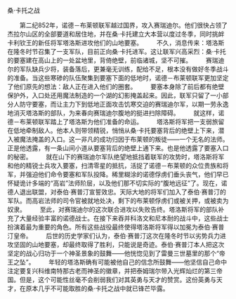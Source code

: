 桑·卡托之战

　　第二纪852年，诺德－布莱顿联军越过国界，攻入赛瑞迪尔。他们很快占领了杰拉尔山区的全部要道和居住地，并在桑·卡托建立大本营以度过冬季，同时挑衅卡利钦王的新任将军塔洛斯进攻他们的山地要塞。
　　不久，消息传来：塔洛斯在隆冬时节召集了一支军队，目前正向桑·卡托进军。这让联军兴高采烈：桑·卡托的要塞建在高山上的一处盆地里，背倚绝壁，前临诸城，坚不可摧。
　　赛瑞迪尔的军队缺兵少将，装备落后，更兼毫无训练，配给不足，根本没有做好冬季战斗的准备。当这些寒碜的队伍聚集到要塞下面的低地时，诺德－布莱顿联军更加坚定了他们原先的想法：敌人正在进入他们的圈套。
　　要塞本身除了前后都有绝壁保护外，入口处还用魔法制造的一个湖的幻影掩盖起来。因此，联军只留了一小部分人防守要塞，而让主力下到低地正面攻击饥寒交迫的赛瑞迪尔军，以期一劳永逸地消灭塔洛斯的部队，为来春向赛瑞迪尔腹地的挺进扫除障碍。
　　就这样，诺德－布莱顿联军踏上了塔洛斯为他们准备的命运。
　　塔洛斯将军把一支弱旅留在低地牵制敌人。他本人则带领精锐，悄悄从桑·卡托要塞背后的绝壁上下来，潜入被魔法掩盖的入口。这一非凡的成功归因于布莱顿的叛徒——一个无名的法师。正是他透露，有一条山间小道从要塞背后的绝壁上通下来。也是他透露了要塞入口的秘密。
　　就在山下的赛瑞迪尔军队绝望地抵挡着联军的攻势时，塔洛斯将军和他的精锐士兵攻入要塞，扫清零星的抵抗，活捉了诺德－布莱顿的众位贵族和将军，并强迫他们命令要塞和军队投降。稀里糊涂的诺德俘虏们垂头丧气，他们早已怀疑诡计多端的“高岩”法师阶层，以及他们那不切实际的“腹地远征”了。现在，诺德人退出联盟，对泰伯·赛普汀宣誓效忠。天际大地的将军们加入了泰伯·赛普汀的军队。而高岩法师的司令官被就地处决，剩下的布莱顿俘虏们或被关押，或被卖为奴隶。
　　至此，对赛瑞迪尔的这次联合进攻以失败告终。塔洛斯将军的部队补充了大量经验丰富的诺德战士。在接下来吞并科洛文和尼本耐的战斗中，这些战士扮演着最为重要的角色。所有这些战役最终使得塔洛斯将军得以加冕为泰伯·赛普汀皇帝。
　　后世的历史学家们认为，泰伯·赛普汀这次在隆冬时节以劣势兵力进攻坚固的山地要塞，却最终取得了胜利，只能说是奇迹。泰伯·赛普汀本人把这次坚定的战心归功于一个神圣景象的鼓舞——他恍惚见到了雷曼三世墓里的那个“帝王之坠”。
　　年轻的塔洛斯确有可能被他自己的信念所鼓舞——他坚信自己命中注定要复兴科维南特那古老而神圣的徽章，并把泰姆瑞尔带入光辉灿烂的第三帝国。但是，这个可能性丝毫不会削弱我们对其英勇与天才的赞赏。这份英勇与天才，在原本几乎不可能取胜的桑·卡托之战中就已锋芒毕露。
